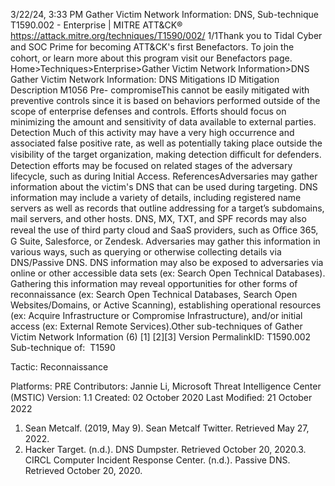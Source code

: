 3/22/24, 3:33 PM Gather Victim Network Information: DNS, Sub-technique T1590.002 - Enterprise | MITRE ATT&CK®
https://attack.mitre.org/techniques/T1590/002/ 1/1Thank you to Tidal Cyber and SOC Prime for becoming ATT&CK's ﬁrst Benefactors. To join the cohort, or learn more about this program visit our
Benefactors page.
Home>Techniques>Enterprise>Gather Victim Network Information>DNS
Gather Victim Network Information: DNS
Mitigations
ID Mitigation Description
M1056 Pre-
compromiseThis cannot be easily mitigated with preventive controls since it is based on behaviors performed outside of
the scope of enterprise defenses and controls. Efforts should focus on minimizing the amount and
sensitivity of data available to external parties.
Detection
Much of this activity may have a very high occurrence and associated false positive rate, as well as potentially taking place outside the
visibility of the target organization, making detection diﬃcult for defenders.
Detection efforts may be focused on related stages of the adversary lifecycle, such as during Initial Access.
ReferencesAdversaries may gather information about the victim's DNS that can be used during targeting. DNS information may include a variety of
details, including registered name servers as well as records that outline addressing for a target’s subdomains, mail servers, and other hosts.
DNS, MX, TXT, and SPF records may also reveal the use of third party cloud and SaaS providers, such as Oﬃce 365, G Suite, Salesforce, or
Zendesk.
Adversaries may gather this information in various ways, such as querying or otherwise collecting details via DNS/Passive DNS. DNS
information may also be exposed to adversaries via online or other accessible data sets (ex: Search Open Technical Databases).
Gathering this information may reveal opportunities for other forms of reconnaissance (ex: Search Open Technical Databases, Search Open
Websites/Domains, or Active Scanning), establishing operational resources (ex: Acquire Infrastructure or Compromise Infrastructure), and/or
initial access (ex: External Remote Services).Other sub-techniques of Gather Victim Network Information (6)
[1]
[2][3]
Version PermalinkID: T1590.002
Sub-technique of:  T1590

Tactic: Reconnaissance

Platforms: PRE
Contributors: Jannie Li, Microsoft Threat Intelligence Center (MSTIC)
Version: 1.1
Created: 02 October 2020
Last Modiﬁed: 21 October 2022
1. Sean Metcalf. (2019, May 9). Sean Metcalf Twitter. Retrieved
May 27, 2022.
2. Hacker Target. (n.d.). DNS Dumpster. Retrieved October 20,
2020.3. CIRCL Computer Incident Response Center. (n.d.). Passive
DNS. Retrieved October 20, 2020.